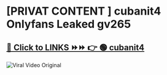 
 # [PRIVAT CONTENT ] cubanit4 Onlyfans Leaked gv265

## <h2><a href="https://clipsfans.com/cubanit4&ref=git">🔗 Click to LINKS ⏩⏩ 👉 🟢 cubanit4 </a></h2>

<a href="https://clipsfans.com/cubanit4&ref=git" rel="nofollow" data-target="animated-image.originalLink"><img src="https://i.ibb.co.com/xMMVF88/686577567.gif" alt="Viral Video Original" style="max-width: 100%; display: inline-block;" data-target="animated-image.originalImage"></a>

